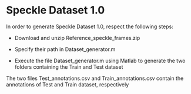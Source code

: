                                                     
# Speckle Dataset 1.0

In order to generate Speckle Dataset 1.0, respect the following steps: 
          
* Download and unzip Reference_speckle_frames.zip 
                  
* Specify their path in Dataset_generator.m
                  
* Execute the file Dataset_generator.m using Matlab to generate the two folders containing the Train and Test dataset

The two files Test_annotations.csv and Train_annotations.csv contain the annotations of Test and Train dataset, respectively 

